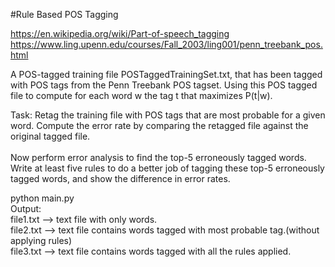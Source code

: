 #Rule Based POS Tagging

https://en.wikipedia.org/wiki/Part-of-speech_tagging
<br/>
https://www.ling.upenn.edu/courses/Fall_2003/ling001/penn_treebank_pos.html
<br/>

A POS-tagged training file POSTaggedTrainingSet.txt, that has been tagged with POS tags
from the Penn Treebank POS tagset. Using this POS tagged file to compute for each word w the tag t that maximizes P(t|w).<br/>

Task:
	Retag the training file with POS tags that are most probable for a given word. Compute the error rate by comparing the retagged file against the original tagged file.<br/>
<br/>
	Now perform error analysis to find the top-5 erroneously tagged words. Write at least five rules to do a better job of tagging these top-5 erroneously tagged words, and show the difference in error rates.<br/>

python main.py<br/>
Output:<br/>
file1.txt  --> text file with only words.<br/>
file2.txt  --> text file contains words tagged with most probable tag.(without applying rules)<br/>
file3.txt  --> text file contains words tagged with all the rules applied.<br/>


